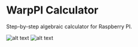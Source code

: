 # WarpPI Calculator
Step-by-step algebraic calculator for Raspberry PI.

![alt text](https://github.com/XDrake99/PICalculator/blob/master/res/decimal.png "Example expression")
![alt text](https://github.com/XDrake99/PICalculator/blob/master/res/algebra.png "Simplification of an expression")

